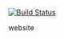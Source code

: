 [![Build Status](https://drone.zeue.net/api/badges/unnamed.group/www/status.svg)](https://drone.zeue.net/unnamed.group/www)

website
